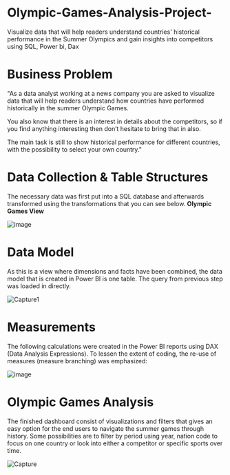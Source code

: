# Olympic-Games-Analysis-Project-
Visualize data that will help readers understand countries' historical performance in the Summer Olympics and gain insights into competitors using SQL, Power bi, Dax
# Business Problem
"As a data analyst working at a news company you are asked to visualize data that will help readers understand how countries have performed historically in the summer Olympic Games.

You also know that there is an interest in details about the competitors, so if you find anything interesting then don’t hesitate to bring that in also.

The main task is still to show historical performance for different countries, with the possibility to select your own country."
# Data Collection & Table Structures
The necessary data was first put into a SQL database and afterwards transformed using the transformations that you can see below.
 **Olympic Games View**
 
![image](https://user-images.githubusercontent.com/63034550/159065367-3817c3a7-37a9-467a-aa1c-a86e0c0d63db.png)

# Data Model
As this is a view where dimensions and facts have been combined, the data model that is created in Power BI is one table. The query from previous step was loaded in directly.

![Capture1](https://user-images.githubusercontent.com/63034550/159065547-35e57b23-b8c6-4094-a7ce-45f664d3208e.PNG)

# Measurements
The following calculations were created in the Power BI reports using DAX (Data Analysis Expressions). To lessen the extent of coding, the re-use of measures (measure branching) was emphasized:

![image](https://user-images.githubusercontent.com/63034550/159066317-3a001347-a8eb-452c-a081-e9bf27448b1b.png)

# Olympic Games Analysis
The finished dashboard consist of visualizations and filters that gives an easy option for the end users to navigate the summer games through history. Some possibilities are to filter by period using year, nation code to focus on one country or look into either a competitor or specific sports over time.

![Capture](https://user-images.githubusercontent.com/63034550/159066532-d69455c2-ebc8-483e-848e-0ea4472775a6.PNG)


